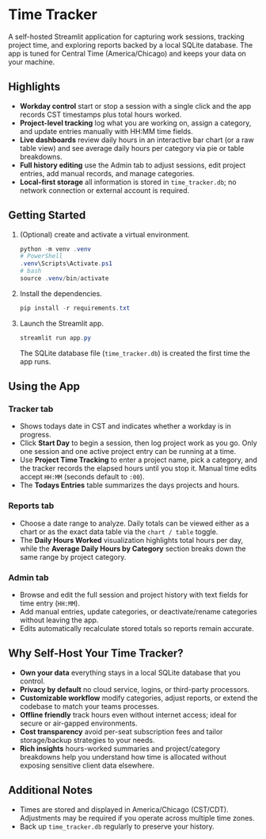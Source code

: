 # Time Tracker

A self-hosted Streamlit application for capturing work sessions, tracking project time, and exploring reports backed by a local SQLite database. The app is tuned for Central Time (America/Chicago) and keeps your data on your machine.

## Highlights
- **Workday control**  start or stop a session with a single click and the app records CST timestamps plus total hours worked.
- **Project-level tracking**  log what you are working on, assign a category, and update entries manually with HH:MM time fields.
- **Live dashboards**  review daily hours in an interactive bar chart (or a raw table view) and see average daily hours per category via pie or table breakdowns.
- **Full history editing**  use the Admin tab to adjust sessions, edit project entries, add manual records, and manage categories.
- **Local-first storage**  all information is stored in `time_tracker.db`; no network connection or external account is required.

## Getting Started
1. (Optional) create and activate a virtual environment.
   ```powershell
   python -m venv .venv
   # PowerShell
   .venv\Scripts\Activate.ps1
   # bash
   source .venv/bin/activate
   ```
2. Install the dependencies.
   ```powershell
   pip install -r requirements.txt
   ```
3. Launch the Streamlit app.
   ```powershell
   streamlit run app.py
   ```
   The SQLite database file (`time_tracker.db`) is created the first time the app runs.

## Using the App
### Tracker tab
- Shows todays date in CST and indicates whether a workday is in progress.
- Click **Start Day** to begin a session, then log project work as you go. Only one session and one active project entry can be running at a time.
- Use **Project Time Tracking** to enter a project name, pick a category, and the tracker records the elapsed hours until you stop it. Manual time edits accept `HH:MM` (seconds default to `:00`).
- The **Todays Entries** table summarizes the days projects and hours.

### Reports tab
- Choose a date range to analyze. Daily totals can be viewed either as a chart or as the exact data table via the `chart / table` toggle.
- The **Daily Hours Worked** visualization highlights total hours per day, while the **Average Daily Hours by Category** section breaks down the same range by project category.

### Admin tab
- Browse and edit the full session and project history with text fields for time entry (`HH:MM`).
- Add manual entries, update categories, or deactivate/rename categories without leaving the app.
- Edits automatically recalculate stored totals so reports remain accurate.

## Why Self-Host Your Time Tracker?
- **Own your data**  everything stays in a local SQLite database that you control.
- **Privacy by default**  no cloud service, logins, or third-party processors.
- **Customizable workflow**  modify categories, adjust reports, or extend the codebase to match your teams processes.
- **Offline friendly**  track hours even without internet access; ideal for secure or air-gapped environments.
- **Cost transparency**  avoid per-seat subscription fees and tailor storage/backup strategies to your needs.
- **Rich insights**  hours-worked summaries and project/category breakdowns help you understand how time is allocated without exposing sensitive client data elsewhere.

## Additional Notes
- Times are stored and displayed in America/Chicago (CST/CDT). Adjustments may be required if you operate across multiple time zones.
- Back up `time_tracker.db` regularly to preserve your history.
